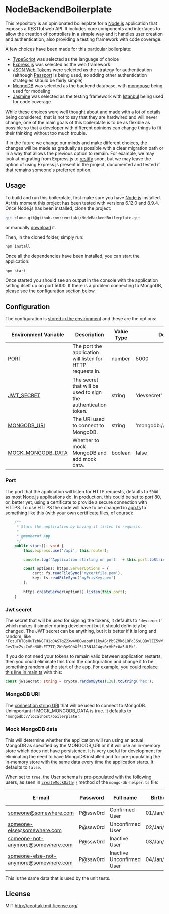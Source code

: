 NodeBackendBoilerplate
======================

This repository is an opinionated boilerplate for a [Node.js](https://nodejs.org) application that exposes a RESTful web API. It includes core components and interfaces to allow the creation of controllers in a simple way and it handles user creation and authentication, also providing a testing framework with code coverage.

A few choices have been made for this particular boilerplate:
- [TypeScript](https://www.typescriptlang.org/) was selected as the language of choice
- [Express.js](https://expressjs.com/) was selected as the web framework
- [JSON Web Tokens](https://jwt.io/) were selected as the strategy for authentication (although [Passport](http://www.passportjs.org/) is being used, so adding other authentication strategies should be fairly simple)
- [MongoDB](https://www.mongodb.com/) was selected as the backend database, with [mongoose](http://mongoosejs.com/) being used for modeling
- [Jasmine](https://jasmine.github.io) was selected as the testing framework with [Istanbul](https://istanbul.js.org/) being used for code coverage

While these choices were well thought about and made with a lot of details being considered, that is not to say that they are hardwired and will never change, one of the main goals of this boilerplate is to be as flexible as possible so that a developer with different opinions can change things to fit their thinking without too much trouble.

If in the future we change our minds and make different choices, the changes will be made as gradually as possible with a clear migration path or in a way that allows the previous option to remain. For example, we may look at migrating from Express.js to [restify](http://restify.com/) soon, but we may leave the option of using Express.js present in the project, documented and tested if that remains someone's preferred option.


## Usage

To build and run this boilerplate, first make sure you have [Node.js](https://nodejs.org) installed. At this moment this project has been tested with versions 6.12.0 and 8.9.4. Once Node.js has been installed, clone the project:
```bash
git clone git@github.com:ceottaki/NodeBackendBoilerplate.git
```
or manually [download](https://github.com/ceottaki/NodeBackendBoilerplate/archivke/master.zip) it.

Then, in the cloned folder, simply run:
```bash
npm install
```

Once all the dependencies have been installed, you can start the application:
```bash
npm start
```

Once started you should see an output in the console with the application setting itself up on port 5000. If there is a problem connecting to MongoDB, please see the [configuration](#configuration) section below.


## Configuration

The configuration is [stored in the environment](https://12factor.net/config) and these are the options:

Environment Variable | Description | Value Type | Default Value
-------------------- | ----------- | ---------- | -------------
[PORT](#port) | The port the application will listen for HTTP requests in. | number | 5000
[JWT_SECRET](#jwt-secret) | The secret that will be used to sign the authentication token. | string | 'devsecret'
[MONGODB_URI](#mongodb-uri) | The URI used to connect to MongoDB. | string | 'mongodb://localhost/boilerplate'
[MOCK_MONGODB_DATA](#mock-mongodb-data) | Whether to mock MongoDB and add mock data. | boolean | false

### Port

The port that the application will listen for HTTP requests, defaults to `5000` as most Node.js applications do. In production, this could be set to port 80, or, better yet, using a certificate to provide a secure connection with HTTPS. To use HTTPS the code will have to be changed in [app.ts](https://github.com/ceottaki/NodeBackendBoilerplate/blob/master/src/app.ts#L102) to something like this (with your own certificate files, of course):
```TypeScript
    /**
     * Stars the application by having it listen to requests.
     *
     * @memberof App
     */
    public start(): void {
        this.express.use('/api', this.router);

        console.log('Application starting on port ' + this.port.toString() + '...');

        const options: https.ServerOptions = {
            cert: fs.readFileSync('mycertfile.pem'),
            key: fs.readFileSync('myPrivKey.pem')
        };

        https.createServer(options).listen(this.port);
    }
```


### Jwt secret

The secret that will be used for signing the tokens, it defaults to `'devsecret'` which makes it simpler during develpment but it should definitely be changed. The JWT secret can be anything, but it is better if it is long and random, like `'FczuTUT8sHuTzbNGFH1cOASTqZ2Xw4VBGwaouM11kyAGjPbSZMk6LRPdJSsLQBvlZE5vWJvsTpcZvsCmPcNORsFT7TTjZWn3y9OhXf5L73NJAC4qsRrVhPc8a5ULMk'`.

If you do not need your tokens to remain valid between application restarts, then you could eliminate this from the configuration and change it to be something random at the start of the app. For example, you could replace [this line in main.ts](https://github.com/ceottaki/NodeBackendBoilerplate/blob/master/src/main.ts#L14) with this:
```TypeScript
const jwsSecret: string = crypto.randomBytes(128).toString('hex');
```


### MongoDB URI

The [connection string URI](https://docs.mongodb.com/manual/reference/connection-string/) that will be used to connect to MongoDB. Unimportant if MOCK_MONGODB_DATA is true. It defaults to `'mongodb://localhost/boilerplate'`.


### Mock MongoDB data

This will determine whether the application will run using an actual MongoDB as specified by the MONGODB_URI or if it will use an in-memory store which does not have persistence. It is very useful for development for eliminating the need to have MongoDB installed and for pre-populating the in-memory store with the same data every time the application starts. It defaults to `false`.

When set to `true`, the User schema is pre-populated with the following users, as seen in [`createMockData()`](https://github.com/ceottaki/NodeBackendBoilerplate/blob/master/src/core/mongo-db-helper.ts#L99) method of the `mongo-db-helper.ts` file:

E-mail | Password | Full name | Birthday | E-mail confirmed? | Active?
------ | -------- | --------- | -------- | ----------------- | -------
someone@somewhere.com | P@ssw0rd | Confirmed User | 01/Jan/2000 | true | true
someone-else@somewhere.com | P@ssw0rd | Unconfirmed User | 02/Jan/2000 | false | true
someone-not-anymore@somewhere.com | P@ssw0rd | Inactive User | 03/Jan/2000 | true | false
someone-else-not-anymore@somewhere.com | P@ssw0rd | Inactive Unconfirmed User | 04/Jan/2000 | false | false

This is the same data that is used by the unit tests.


## License

MIT http://ceottaki.mit-license.org/


<!-- TODO: Add a development section explaining the amenities already present for using VS Code, how to run the unit tests and code coverage, etc. -->
<!-- TODO: Add a section explaining how to call the current API, Postman, etc. -->
<!-- TODO: Add a section on how to add a new API endpoint, a new model, etc. -->
<!-- TODO: Add a section on the development practices we're using, REST levels, 12-factor, etc. -->
